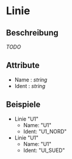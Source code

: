 # Linie

## Beschreibung

*TODO*

## Attribute

* Name : *string*
* Ident : *string*

## Beispiele

* Linie "U1"
  * Name: "U1"
  * Ident: "U1_NORD"
* Linie "U1"
  * Name: "U1"
  * Ident: "UI_SUED"